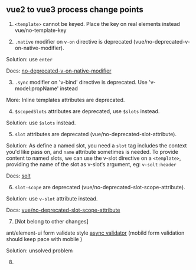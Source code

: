 ## vue2 to vue3 process change points

1. `<template>` cannot be keyed. Place the key on real elements instead  vue/no-template-key


2. `.native` modifier on `v-on` directive is deprecated (vue/no-deprecated-v-on-native-modifier).

Solution: use `enter`

Docs: [no-deprecated-v-on-native-modifier](https://eslint.vuejs.org/rules/no-deprecated-v-on-native-modifier.html)

3. `.sync` modifier on 'v-bind' directive is deprecated. Use 'v-model:propName' instead

More: Inline templates attributes are deprecated.

4. `$scopedSlots` attributes are deprecated, use `$slots` instead.

Solution: use `$slots` instead.

5. `slot` attributes are deprecated (vue/no-deprecated-slot-attribute).

Solution: As define a named slot, you need a `slot` tag includes the context you'd like pass on, and `name` attribute sometimes is needed. 
To provide content to named slots, we can use the v-slot directive on a `<template>`, providing the name of the slot as v-slot‘s argument, eg: `v-solt:header`

Docs: [solt](https://cn.vuejs.org/v2/guide/components-slots.html)

6. `slot-scope` are deprecated (vue/no-deprecated-slot-scope-attribute).

Solution: use `v-slot` attribute instead.

Docs: [vue/no-deprecated-slot-scope-attribute](https://github.com/vuejs/eslint-plugin-vue/blob/master/docs/rules/no-deprecated-v-bind-sync.md)

7. [Not belong to other changes]

ant/element-ui form validate style [async validator](https://github.com/yiminghe/async-validator) (mobild form validation should keep pace with mobile )

Solution: unsolved problem

8. 